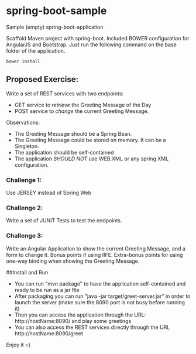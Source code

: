 # spring-boot-sample
Sample (empty) spring-boot-application

Scaffold Maven project with spring-boot. Included BOWER configuration for AngularJS and Bootstrap. Just run the following command on the base folder of the application.

    bower install

## Proposed Exercise:
Write a set of REST services with two endpoints:

* GET service to *retrieve* the Greeting Message of the Day
* POST service to *change* the current Greeting Message.

Observations:
* The Greeting Message should be a Spring Bean.
* The Greeting Message could be stored on memory. It can be a Singleton. 
* The application should be self-contained
* The application *SHOULD NOT* use WEB.XML or any spring XML configuration.

### Challenge 1:
Use JERSEY instead of Spring Web

### Challenge 2:
Write a set of JUNIT Tests to test the endpoints.

### Challenge 3:
Write an Angular Application to show the current Greeting Message, and a form to change it. Bonus points if using IIFE. 
Extra-bonus points for using one-way binding when showing the Greeting Message.


##Install and Run
* You can run "mvn package" to have the application self-contained and ready to be run as a jar file
* After packaging you can run "java -jar target/greet-server.jar" in order to launch the server (make sure the 8090 port is not busy before running it)
* Then you can access the application through the URL: http://hostName:8090/ and play some greetings
* You can also access the REST services directly through the URL http://hostName:8090/greet

Enjoy it =)

